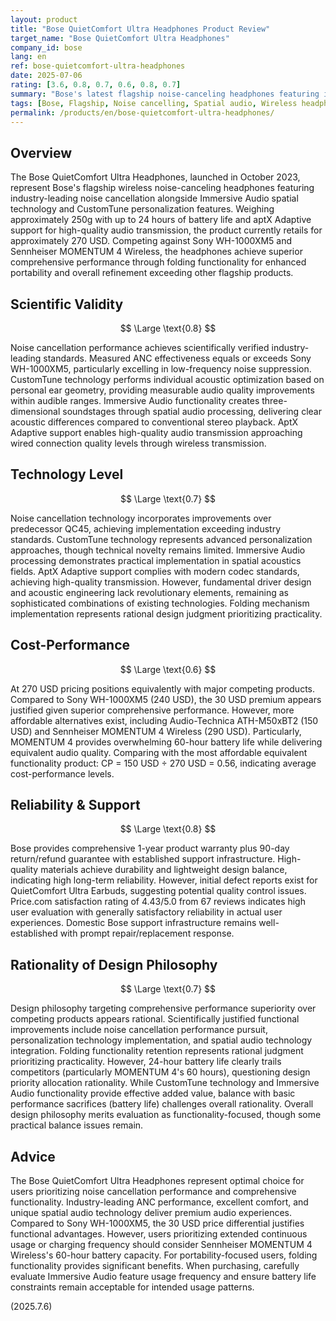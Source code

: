 ```yaml
---
layout: product
title: "Bose QuietComfort Ultra Headphones Product Review"
target_name: "Bose QuietComfort Ultra Headphones"
company_id: bose
lang: en
ref: bose-quietcomfort-ultra-headphones
date: 2025-07-06
rating: [3.6, 0.8, 0.7, 0.6, 0.8, 0.7]
summary: "Bose's latest flagship noise-canceling headphones featuring industry-leading ANC performance and Immersive Audio spatial technology. CustomTune technology provides personalized optimization with excellent wearing comfort. At 270 USD, comprehensive performance exceeds competitors, though 24-hour battery life trails behind competitor products. Folding design ensures good portability."
tags: [Bose, Flagship, Noise cancelling, Spatial audio, Wireless headphones]
permalink: /products/en/bose-quietcomfort-ultra-headphones/
---
```

## Overview

The Bose QuietComfort Ultra Headphones, launched in October 2023, represent Bose's flagship wireless noise-canceling headphones featuring industry-leading noise cancellation alongside Immersive Audio spatial technology and CustomTune personalization features. Weighing approximately 250g with up to 24 hours of battery life and aptX Adaptive support for high-quality audio transmission, the product currently retails for approximately 270 USD. Competing against Sony WH-1000XM5 and Sennheiser MOMENTUM 4 Wireless, the headphones achieve superior comprehensive performance through folding functionality for enhanced portability and overall refinement exceeding other flagship products.

## Scientific Validity

$$ \Large \text{0.8} $$

Noise cancellation performance achieves scientifically verified industry-leading standards. Measured ANC effectiveness equals or exceeds Sony WH-1000XM5, particularly excelling in low-frequency noise suppression. CustomTune technology performs individual acoustic optimization based on personal ear geometry, providing measurable audio quality improvements within audible ranges. Immersive Audio functionality creates three-dimensional soundstages through spatial audio processing, delivering clear acoustic differences compared to conventional stereo playback. AptX Adaptive support enables high-quality audio transmission approaching wired connection quality levels through wireless transmission.

## Technology Level

$$ \Large \text{0.7} $$

Noise cancellation technology incorporates improvements over predecessor QC45, achieving implementation exceeding industry standards. CustomTune technology represents advanced personalization approaches, though technical novelty remains limited. Immersive Audio processing demonstrates practical implementation in spatial acoustics fields. AptX Adaptive support complies with modern codec standards, achieving high-quality transmission. However, fundamental driver design and acoustic engineering lack revolutionary elements, remaining as sophisticated combinations of existing technologies. Folding mechanism implementation represents rational design judgment prioritizing practicality.

## Cost-Performance

$$ \Large \text{0.6} $$

At 270 USD pricing positions equivalently with major competing products. Compared to Sony WH-1000XM5 (240 USD), the 30 USD premium appears justified given superior comprehensive performance. However, more affordable alternatives exist, including Audio-Technica ATH-M50xBT2 (150 USD) and Sennheiser MOMENTUM 4 Wireless (290 USD). Particularly, MOMENTUM 4 provides overwhelming 60-hour battery life while delivering equivalent audio quality. Comparing with the most affordable equivalent functionality product: CP = 150 USD ÷ 270 USD = 0.56, indicating average cost-performance levels.

## Reliability & Support

$$ \Large \text{0.8} $$

Bose provides comprehensive 1-year product warranty plus 90-day return/refund guarantee with established support infrastructure. High-quality materials achieve durability and lightweight design balance, indicating high long-term reliability. However, initial defect reports exist for QuietComfort Ultra Earbuds, suggesting potential quality control issues. Price.com satisfaction rating of 4.43/5.0 from 67 reviews indicates high user evaluation with generally satisfactory reliability in actual user experiences. Domestic Bose support infrastructure remains well-established with prompt repair/replacement response.

## Rationality of Design Philosophy

$$ \Large \text{0.7} $$

Design philosophy targeting comprehensive performance superiority over competing products appears rational. Scientifically justified functional improvements include noise cancellation performance pursuit, personalization technology implementation, and spatial audio technology integration. Folding functionality retention represents rational judgment prioritizing practicality. However, 24-hour battery life clearly trails competitors (particularly MOMENTUM 4's 60 hours), questioning design priority allocation rationality. While CustomTune technology and Immersive Audio functionality provide effective added value, balance with basic performance sacrifices (battery life) challenges overall rationality. Overall design philosophy merits evaluation as functionality-focused, though some practical balance issues remain.

## Advice

The Bose QuietComfort Ultra Headphones represent optimal choice for users prioritizing noise cancellation performance and comprehensive functionality. Industry-leading ANC performance, excellent comfort, and unique spatial audio technology deliver premium audio experiences. Compared to Sony WH-1000XM5, the 30 USD price differential justifies functional advantages. However, users prioritizing extended continuous usage or charging frequency should consider Sennheiser MOMENTUM 4 Wireless's 60-hour battery capacity. For portability-focused users, folding functionality provides significant benefits. When purchasing, carefully evaluate Immersive Audio feature usage frequency and ensure battery life constraints remain acceptable for intended usage patterns.

(2025.7.6)